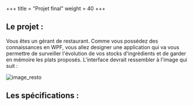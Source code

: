 +++
title = "Projet final"
weight = 40
+++

## Le projet :

Vous êtes un gérant de restaurant. Comme vous possédez des connaissances en WPF, vous allez designer une application qui va vous permettre de surveiller l'évolution de vos stocks d'ingrédients et de garder en mémoire les plats proposés. L'interface devrait ressembler à l'image qui suit : 

![image_resto](/img/projet_resto/template_resto.png?height=300px)


## Les spécifications : 

